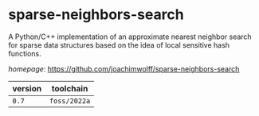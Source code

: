 # sparse-neighbors-search

A Python/C++ implementation of an approximate nearest neighbor search for sparse data structures  based on the idea of local sensitive hash functions.

*homepage*: <https://github.com/joachimwolff/sparse-neighbors-search>

version | toolchain
--------|----------
``0.7`` | ``foss/2022a``
